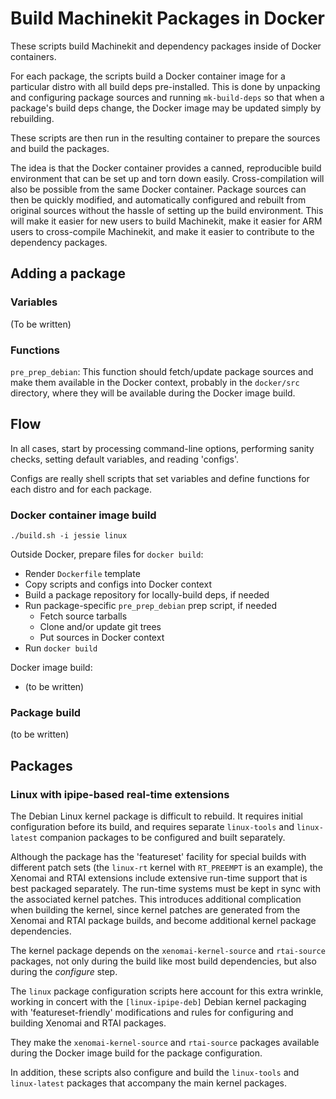 # Build Machinekit Packages in Docker

These scripts build Machinekit and dependency packages inside of
Docker containers.

For each package, the scripts build a Docker container image for a
particular distro with all build deps pre-installed. This is done by
unpacking and configuring package sources and running `mk-build-deps`
so that when a package's build deps change, the Docker image may be
updated simply by rebuilding.

These scripts are then run in the resulting container to prepare the
sources and build the packages.

The idea is that the Docker container provides a canned, reproducible
build environment that can be set up and torn down easily.
Cross-compilation will also be possible from the same Docker
container. Package sources can then be quickly modified, and
automatically configured and rebuilt from original sources without the
hassle of setting up the build environment. This will make it easier
for new users to build Machinekit, make it easier for ARM users to
cross-compile Machinekit, and make it easier to contribute to the
dependency packages.

## Adding a package

### Variables

(To be written)

### Functions

`pre_prep_debian`:  This function should fetch/update package sources
and make them available in the Docker context, probably in the
`docker/src` directory, where they will be available during the Docker
image build.

## Flow

In all cases, start by processing command-line options, performing
sanity checks, setting default variables, and reading 'configs'.

Configs are really shell scripts that set variables and define
functions for each distro and for each package.

### Docker container image build

    ./build.sh -i jessie linux

Outside Docker, prepare files for `docker build`:
- Render `Dockerfile` template
- Copy scripts and configs into Docker context
- Build a package repository for locally-build deps, if needed
- Run package-specific `pre_prep_debian` prep script, if needed
  - Fetch source tarballs
  - Clone and/or update git trees
  - Put sources in Docker context
- Run `docker build`

Docker image build:
- (to be written)

### Package build

(to be written)

## Packages

### Linux with ipipe-based real-time extensions

The Debian Linux kernel package is difficult to rebuild.  It requires
initial configuration before its build, and requires separate
`linux-tools` and `linux-latest` companion packages to be configured
and built separately.

Although the package has the 'featureset' facility for special builds
with different patch sets (the `linux-rt` kernel with `RT_PREEMPT` is
an example), the Xenomai and RTAI extensions include extensive
run-time support that is best packaged separately.  The run-time
systems must be kept in sync with the associated kernel patches.  This
introduces additional complication when building the kernel, since
kernel patches are generated from the Xenomai and RTAI package builds,
and become additional kernel package dependencies.

The kernel package depends on the `xenomai-kernel-source` and
`rtai-source` packages, not only during the build like most build
dependencies, but also during the *configure* step.

The `linux` package configuration scripts here account for this extra
wrinkle, working in concert with the `[linux-ipipe-deb]` Debian kernel
packaging with 'featureset-friendly' modifications and rules for
configuring and building Xenomai and RTAI packages.

They make the `xenomai-kernel-source` and `rtai-source` packages
available during the Docker image build for the package configuration.

In addition, these scripts also configure and build the `linux-tools`
and `linux-latest` packages that accompany the main kernel packages.

[linux-ipipe-deb]: https://github.com/zultron/linux-ipipe-deb/
